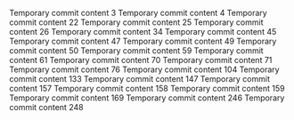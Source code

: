 Temporary commit content 3
Temporary commit content 4
Temporary commit content 22
Temporary commit content 25
Temporary commit content 26
Temporary commit content 34
Temporary commit content 45
Temporary commit content 47
Temporary commit content 49
Temporary commit content 50
Temporary commit content 59
Temporary commit content 61
Temporary commit content 70
Temporary commit content 71
Temporary commit content 76
Temporary commit content 104
Temporary commit content 133
Temporary commit content 147
Temporary commit content 157
Temporary commit content 158
Temporary commit content 159
Temporary commit content 169
Temporary commit content 246
Temporary commit content 248
